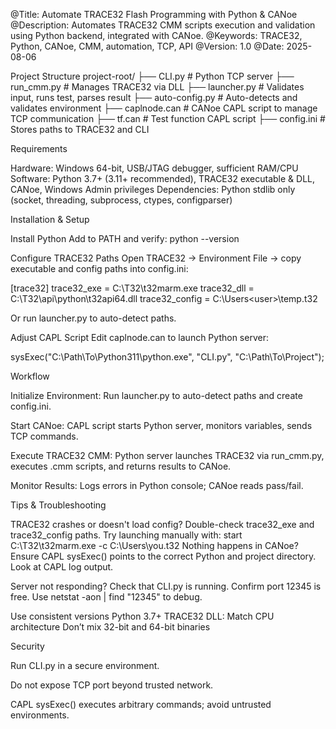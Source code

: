 @Title: Automate TRACE32 Flash Programming with Python & CANoe
@Description: Automates TRACE32 CMM scripts execution and validation using Python backend, integrated with CANoe.
@Keywords: TRACE32, Python, CANoe, CMM, automation, TCP, API
@Version: 1.0
@Date: 2025-08-06

Project Structure
project-root/
├── CLI.py              # Python TCP server
├── run_cmm.py          # Manages TRACE32 via DLL
├── launcher.py         # Validates input, runs test, parses result
├── auto-config.py      # Auto-detects and validates environment
├── caplnode.can        # CANoe CAPL script to manage TCP communication
├── tf.can              # Test function CAPL script
├── config.ini          # Stores paths to TRACE32 and CLI

Requirements

Hardware: Windows 64-bit, USB/JTAG debugger, sufficient RAM/CPU
Software: Python 3.7+ (3.11+ recommended), TRACE32 executable & DLL, CANoe, Windows Admin privileges
Dependencies: Python stdlib only (socket, threading, subprocess, ctypes, configparser)

Installation & Setup

Install Python
Add to PATH and verify: python --version

Configure TRACE32 Paths
Open TRACE32 → Environment File → copy executable and config paths into config.ini:

[trace32]
trace32_exe = C:\T32\t32marm.exe
trace32_dll = C:\T32\api\python\t32api64.dll
trace32_config = C:\Users\<user>\temp\.t32


Or run launcher.py to auto-detect paths.

Adjust CAPL Script
Edit caplnode.can to launch Python server:

sysExec("C:\\Path\\To\\Python311\\python.exe", "CLI.py", "C:\\Path\\To\\Project");

Workflow

Initialize Environment: Run launcher.py to auto-detect paths and create config.ini.

Start CANoe: CAPL script starts Python server, monitors variables, sends TCP commands.

Execute TRACE32 CMM: Python server launches TRACE32 via run_cmm.py, executes .cmm scripts, and returns results to CANoe.

Monitor Results: Logs errors in Python console; CANoe reads pass/fail.

Tips & Troubleshooting

TRACE32 crashes or doesn't load config?
   Double-check trace32_exe and trace32_config paths. Try launching manually with:
   start C:\T32\t32marm.exe -c C:\Users\you\.t32
Nothing happens in CANoe?
   Ensure CAPL sysExec() points to the correct Python and project directory. Look at CAPL log output.

Server not responding?
      Check that CLI.py is running.
      Confirm port 12345 is free.
      Use netstat -aon | find "12345" to debug.

Use consistent versions
      Python 3.7+
      TRACE32 DLL: Match CPU architecture
      Don’t mix 32-bit and 64-bit binaries

Security

Run CLI.py in a secure environment.

Do not expose TCP port beyond trusted network.

CAPL sysExec() executes arbitrary commands; avoid untrusted environments.
